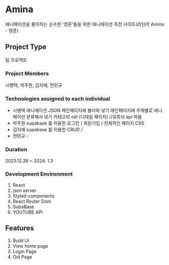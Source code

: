 # Amina

애니메이션을 좋아하는 순수한 '영혼'들을 위한 애니메이션 추천 사이트(라틴어 Anima - 영혼)

## Project Type

팀 프로젝트

### Project Members

시병택, 박주원, 김지예, 천민규 

### Technologies assigned to each individual

- 시병택   애니메이션 JSON 메인페이지에 불러와 넣기
         메인페이지에 주제별로 애니메이션 분류해서 넣기
         카테고리 ost (디테일 페이지) //유튜브 api 따옴
- 박주원   supabase 를 이용한 로그인 / 회원가입 / 전체적인 페이지 CSS 
- 김지예   supabase 를 이용한 CRUD /
- 천민규 - 

### Duration

2023.12.26 ~ 2024. 1.3 

### Development Environment

1. React
2. json server
3. Styled-components
4. React Router Dom
5. SubaBase
6. YOUTUBE API 


## Features

1. Build UI
2. View home page
3. Login Page
4. Ost Page
